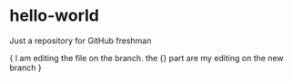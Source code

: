 # hello-world
Just a repository for GitHub freshman

{
I am editing the file on the branch.
the {} part are my editing on the new branch
}
